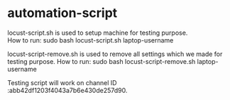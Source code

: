 # automation-script
locust-script.sh is used to setup machine for testing purpose.                                           
How to run:
sudo bash locust-script.sh laptop-username

locust-script-remove.sh is used to remove all settings which we made for testing purpose.
How to run:
sudo bash locust-script-remove.sh laptop-username

Testing script will work on channel ID :abb42df1203f4043a7b6e430de257d90.
